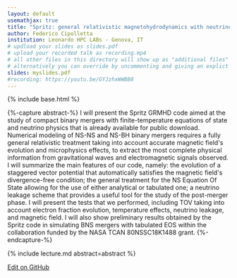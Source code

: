 ```yaml
---
layout: default
usemathjax: true
title: "Spritz: general relativistic magnetohydrodynamics with neutrinos"
author: Federico Cipolletta
institution: Leonardo HPC LABs - Genova, IT
# updload your slides as slides.pdf
# upload your recorded talk as recording.mp4
# all other files in this directory will show up as "additional files"
# alternatively you can override by uncommenting and giving an explict URL:
slides: myslides.pdf
#recording: https://youtu.be/GYJzhxWWBB8
---
```

{% include base.html %}

{%-capture abstract-%}
I will present the Spritz GRMHD code aimed at the study of compact binary mergers with finite-temperature equations of state and neutrino physics that is already available for public download. Numerical modeling of NS-NS and NS-BH binary mergers requires a fully general relativistic treatment taking into account accurate magnetic field's evolution and microphysics effects, to extract the most complete physical information from gravitational waves and electromagnetic signals observed. I will summarize the main features of our code, namely: the evolution of a staggered vector potential that automatically satisfies the magnetic field's divergence-free condition; the general treatment for the NS Equation Of State allowing for the use of either analytical or tabulated one; a neutrino leakage scheme that provides a useful tool for the study of the post-merger phase. I will present the tests that we performed, including TOV taking into account electron fraction evolution, temperature effects, neutrino leakage, and magnetic field. I will also show preliminary results obtained by the Spritz code in simulating BNS mergers with tabulated EOS within the collaboration funded by the NASA TCAN 80NSSC18K1488 grant.
{%-endcapture-%}

<div class="col-xs-12" markdown="1">
{% include lecture.md abstract=abstract %}

[Edit on GitHub](https://github.com/EinsteinToolkit/et2021uiuc/edit/master/{{page.path}})
</div>
